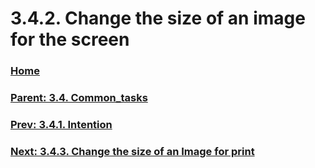 # 3.4.2. Change the size of an image for the screen

### [Home](./00-home.md)
### [Parent: 3.4. Common_tasks](./03-04-00-common_tasks.md)
### [Prev: 3.4.1. Intention](./03-04-01-intention.md)
### [Next: 3.4.3. Change the size of an Image for print](./03-04-03-change-the-size-of-an-Image-for-print.md)

